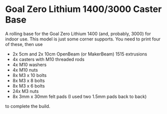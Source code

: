 # Goal Zero Lithium 1400/3000 Caster Base
A rolling base for the Goal Zero Lithium 1400 (and, probably, 3000)
for indoor use.  This model is just some corner supports.
You need to print four of these, then use 

- 2x 5cm and 2x 10cm OpenBeam (or MakerBeam) 1515 extrusions
- 4x casters with M10 threaded rods
- 4x M10 washers
- 4x M10 nuts
- 8x M3 x 10 bolts
- 8x M3 x 8 bolts
- 8x M3 x 6 bolts
- 24x M3 nuts
- 8x 3mm x 30mm felt pads (I used two 1.5mm pads back to back)

to complete the build.
